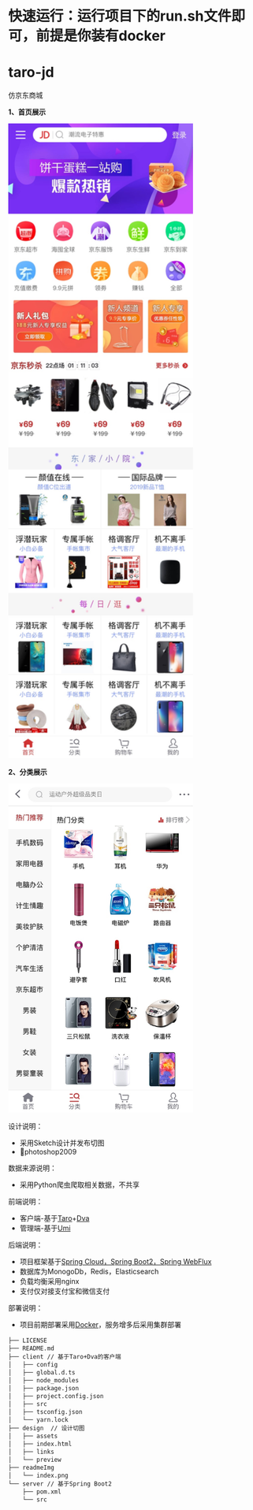 # 快速运行：运行项目下的run.sh文件即可，前提是你装有docker

# taro-jd

仿京东商城

**1、首页展示** 

<img src="./readmeImg/index.jpg" width="375px"/>

**2、分类展示**

<img src="./readmeImg/category.jpg" width="375px"/>

设计说明：

* 采用Sketch设计并发布切图
* photoshop2009

数据来源说明：

- 采用Python爬虫爬取相关数据，不共享

前端说明：

- 客户端-基于<a href="https://taro.aotu.io/">Taro</a>+<a href="https://dvajs.com/">Dva</a>
- 管理端-基于<a href="https://umijs.org/">Umi</a>

后端说明：

- 项目框架基于<a href="https://docs.spring.io/spring/docs/current/spring-framework-reference/web-reactive.html#spring-webflux">Spring Cloud，Spring Boot2，Spring WebFlux</a>
- 数据库为MonogoDb，Redis，Elasticsearch
- 负载均衡采用nginx
- 支付仅对接支付宝和微信支付

部署说明：

- 项目前期部署采用<a href="https://docker.io/">Docker</a>，服务增多后采用集群部署

```
├── LICENSE
├── README.md
├── client // 基于Taro+Dva的客户端
│   ├── config
│   ├── global.d.ts
│   ├── node_modules
│   ├── package.json
│   ├── project.config.json
│   ├── src
│   ├── tsconfig.json
│   └── yarn.lock
├── design  // 设计切图
│   ├── assets
│   ├── index.html
│   ├── links
│   └── preview
├── readmeImg
│   └── index.png
└── server // 基于Spring Boot2
    ├── pom.xml
    └── src
```

